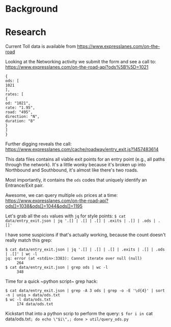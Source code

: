 # Background

# Research
Current Toll data is available from https://www.expresslanes.com/on-the-road

Looking at the Networking activity we submit the form and see a call to:
https://www.expresslanes.com/on-the-road-api?ods%5B%5D=1021

```
{
ods: [
1021
],
rates: [
{
od: "1021",
rate: "1.95",
road: "495",
direction: "N",
duration: "8"
}
]
}
```

Further digging reveals the call:
https://www.expresslanes.com/cache/roadway/entry_exit.js?1457483614

This data files contains all viable exit points for an entry point (e.g., all paths through the network).
It's a little wonky because it's broken up into Northbound and Southbound, it's almost like there's two roads.

Most importantly, it contains the `ods` codes that uniquely identify an Entrance/Exit pair.

Awesome, we can query multiple `ods` prices at a time:
https://www.expresslanes.com/on-the-road-api?ods[]=1038&ods[]=1044&ods[]=1195

Let's grab all the `ods` values with `jq` for style points:
`$ cat data/entry_exit.json | jq '.[] | .[] | .[] | .exits | .[] | .ods | .[]'`

I have some suspicions if that's actually working, because the count doesn't really match this grep:
```
$ cat data/entry_exit.json | jq '.[] | .[] | .[] | .exits | .[] | .ods | .[]' | wc -l
jq: error (at <stdin>:3383): Cannot iterate over null (null)
     264
$ cat data/entry_exit.json | grep ods | wc -l
     348
```

Time for a quick ~python script~ grep hack:
```
$ cat data/entry_exit.json | grep -A 3 ods | grep -o -E '\d{4}' | sort -n | uniq > data/ods.txt
$ wc -l data/ods.txt
     174 data/ods.txt
```
     
Kickstart that into a python scrip to perform the query:
`$ for i in `cat data/ods.txt`; do echo \"$i\",; done > util/query_ods.py`


